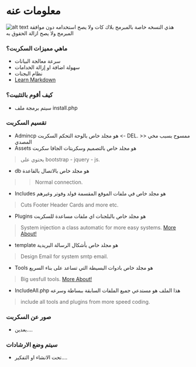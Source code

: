 # معلومات عنه #
![alt text](https://i.pinimg.com/originals/77/2e/b2/772eb2ca52588db2ced8cf9f98e9b51c.jpg)
هذي النسخه خاصة بالمبرمج بلاك كات ولا يصح استخدامه دون موافقة المبرمج ولا يصح ازالة الحقوق به

### ماهي مميزات السكربت؟ ###

* سرعة معالجة البيانات
* سهولة اضافة او إزالة الخدامات
* نظام البجنات
* [Learn Markdown](https://bitbucket.org/tutorials/markdowndemo)

### كيف أقوم بالتثبيت؟ ###

* سيتم برمجة ملف install.php

### تقسيم السكربت ###

* Admincp هو مجلد خاص بالوحة التحكم السكربت <- DEL. >> ممسوح بسبب مخي المصدي
* Assets هو مجلد خاص بالتصميم وسكربتات الجافا سكربت
> يحتوي على bootstrap - jquery - js.
* db هو مجلد خاص بالاتصال بالقاعدة
>> Normal connection.
* Includes هو مجلد خاص في ملفات الموقع المقسمة فولد وفوتر وغيرهم
> Cuts Footer Header Cards and more etc.
* Plugins هو مجلد خاص بالبلجنات اي ملفات مساعدة للسكربت
> System injection a class automatic for more easy systems.
> [More About!](https://github.com/blackcatq82/anime/Plugins/)
* template هو مجلد خاص بأشكال الرسالة البريدية
> Design Email for system smtp email.
* Tools هو مجلد خاص بادوات البسيطة التي تساعد على بناء السريع
> Big uesfull tools.
> [More About!](https://github.com/blackcatq82/anime/Tools/)
* IncludeAll.php هذا الملف هو مستدعي جميع الملفات السابقة ببساطة وسرعه
> include all tools and plugins from more speed coding.



### صور عن السكربت ###
* بعدين....


### سيتم وضع الارشادات ###
* تحت الانشاء او التفكير....
